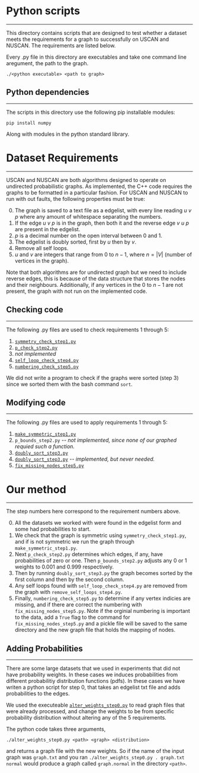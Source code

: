 # Python scripts
---------------

This directory contains scripts that are designed to test whether a dataset meets the requirements for a graph to successfully on USCAN and NUSCAN.
The requirements are listed below.

Every .py file in this directory are executables and take one command line aregument, the path to the graph.

`./<python executable> <path to graph>`

## Python dependencies
-----------------------
The scripts in this directory use the following pip installable modules:

`pip install numpy`

Along with modules in the python standard library.

# Dataset Requirements
-----------------------

USCAN and NUSCAN are both algorithms designed to operate on undirected probabilistic graphs. As implemented, the C++ code requires the graphs to be formatted in a particular fashion. For USCAN and NUSCAN to run with out faults, the following properties must be true:

0. The graph is saved to a text file as a edgelist, with every line reading $u$  $v$  $p$ where any amount of whitespace separating the numbers.
1. If the edge $u$  $v$  $p$ is in the graph, then both it and the reverse edge $v$  $u$  $p$ are present in the edgelist.
2. $p$ is a decimal number on the open interval between 0 and 1.
3. The edgelist is doubly sorted, first by $u$ then by $v$.
4. Remove all self loops.
5. $u$ and $v$ are integers that range from $0$ to $n-1$, where $n = |V|$ (number of vertices in the graph).


Note that both algorithms are for undirected graph but we need to include reverse edges, this is because of the data structure that stores the nodes and their neighbours. Additionally, if any vertices in the $0$ to $n-1$ are not present, the graph with not run on the implemented code.


## Checking code
-----------------

The following .py files are used to check requirements 1 through 5:

1. [`symmetry_check_step1.py`](https://github.com/JoetheManHowie/NUSCAN/blob/main/prep_graph/symmetry_check_step1.py)
2. [`p_check_step2.py`](https://github.com/JoetheManHowie/NUSCAN/blob/main/prep_graph/p_check_step2.py)
3.  _not implemented_
4. [`self_loop_check_step4.py`](https://github.com/JoetheManHowie/NUSCAN/blob/main/prep_graph/self_loop_check_step4.py)
5. [`numbering_check_step5.py`](https://github.com/JoetheManHowie/NUSCAN/blob/main/prep_graph/numbering_check_step5.py)

We did not write a program to check if the graphs were sorted (step 3) since we sorted them with the bash command `sort`.

## Modifying code
---------------

The following .py files are used to apply requirements 1 through 5:

1. [`make_symmetric_step1.py`](https://github.com/JoetheManHowie/NUSCAN/blob/main/prep_graph/make_symmetric_step1.py)
2. `p_bounds_step2.py` _-- not implemented, since none of our graphed requied such a function._
3. [`doubly_sort_step3.py`](https://github.com/JoetheManHowie/NUSCAN/blob/main/prep_graph/doubly_sort_step3.py)
4. [`doubly_sort_step3.py`](https://github.com/JoetheManHowie/NUSCAN/blob/main/prep_graph/remove_self_loops_step4.py) _-- implemented, but never needed._
5. [`fix_missing_nodes_step5.py`](https://github.com/JoetheManHowie/NUSCAN/blob/main/prep_graph/fix_missing_nodes_step5.py)

# Our method
---------------
The step numbers here correspond to the requirement numbers above.

0. All the datasets we worked with were found in the edgelist form and some had probabilities to start.
1. We check that the graph is symmetric using `symmetry_check_step1.py`, and if is not symmetric we run the graph through `make_symmetric_step1.py`.
2. Next `p_check_step2.py` determines which edges, if any, have probabilities of zero or one. Then `p_bounds_step2.py` adjusts any $0$ or $1$ weights to $0.001$ and $0.999$ respectively.
3. Then by running `doubly_sort_step3.py` the graph becomes sorted by the first column and then by the second column.
4. Any self loops found with `self_loop_check_step4.py` are removed from the graph with `remove_self_loops_step4.py`.
5. Finally, `numbering_check_step5.py` to determine if any vertex indicies are missing, and if there are correct the numbering with `fix_missing_nodes_step5.py`. Note if the orginial numbering is important to the data, add a `True` flag to the command for `fix_missing_nodes_step5.py` and a pickle file will be saved to the same directory and the new graph file that holds the mapping of nodes.



## Adding Probabilities
------------------------

There are some large datasets that we used in experiments that did not have probability weights. In these cases we induces probabilities from different probabilitiy distribution functions (pdfs). In these cases we have writen a python script for step 0, that takes an edgelist txt file and adds probabilities to the edges.

We used the executeable [`alter_weights_step0.py`](https://github.com/JoetheManHowie/NUSCAN/blob/main/prep_graph/alter_weights_step0.py) to read graph files that were already processed, and change the weights to be from specific probability distribution without altering any of the 5 requirements.

The python code takes three arguments,

`./alter_weights_step0.py <path> <graph> <distribution>`

and returns a graph file with the new weights. So if the name of the input graph was `graph.txt` and you ran `./alter_weights_step0.py . graph.txt normal` would produce a graph called `graph.normal` in the directory `<path>`.